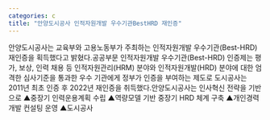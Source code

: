 ```yaml
---
categories: c
title: "안양도시공사 인적자원개발 우수기관BestHRD 재인증"
---
```

안양도시공사는 교육부와 고용노동부가 주최하는 인적자원개발 우수기관(Best-HRD) 재인증을 획득했다고 밝혔다.공공부문 인적자원개발 우수기관(Best-HRD) 인증제는 평가, 보상, 인력 채용 등 인적자원관리(HRM) 분야와 인적자원개발(HRD) 분야에 대한 엄격한 심사기준을 통과한 우수 기관에게 정부가 인증을 부여하는 제도로 도시공사는 2011년 최초 인증 후 2022년 재인증을 취득했다.안양도시공사는 인사혁신 전략을 기반으로 ▲중장기 인력운용계획 수립 ▲역량모델 기반 중장기 HRD 체계 구축 ▲개인경력개발 컨설팅 운영 ▲도시공사